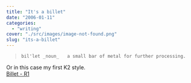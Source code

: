 ```yaml
---
title: "It's a billet"
date: "2006-01-11"
categories: 
  - "writing"
cover: "./src/images/image-not-found.png"
slug: "its-a-billet"
---
```


> `bil'let _noun_   a small bar of metal for further processing.`

Or in this case my first K2 style.  
[Billet - R1](http://www.shibbyonline.co.uk/media/wp/)
